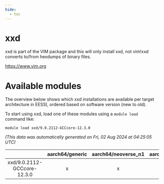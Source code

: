 ```yaml
---
hide:
  - toc
---
```


xxd
===


xxd is part of the VIM package and this will only install xxd, not vim!xxd converts to/from hexdumps of binary files.

https://www.vim.org
# Available modules


The overview below shows which xxd installations are available per target architecture in EESSI, ordered based on software version (new to old).

To start using xxd, load one of these modules using a `module load` command like:

```shell
module load xxd/9.0.2112-GCCcore-12.3.0
```

*(This data was automatically generated on Fri, 02 Aug 2024 at 04:25:05 UTC)*  

| |aarch64/generic|aarch64/neoverse_n1|aarch64/neoverse_v1|x86_64/generic|x86_64/amd/zen2|x86_64/amd/zen3|x86_64/amd/zen4|x86_64/intel/haswell|x86_64/intel/skylake_avx512|
| :---: | :---: | :---: | :---: | :---: | :---: | :---: | :---: | :---: | :---: |
|xxd/9.0.2112-GCCcore-12.3.0|x|x|x|x|x|x|x|x|x|
